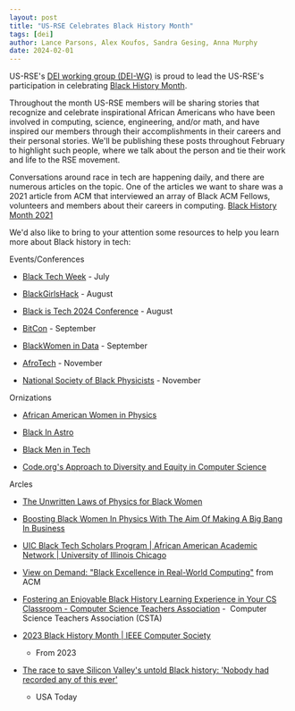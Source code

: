 ```yaml
---
layout: post
title: "US-RSE Celebrates Black History Month"
tags: [dei]
author: Lance Parsons, Alex Koufos, Sandra Gesing, Anna Murphy
date: 2024-02-01
---
```


US-RSE's [DEI working group (DEI-WG)](https://us-rse.org/wg/dei/) is proud to
lead the US-RSE's participation in celebrating [Black History
Month](https://www.blackhistorymonth.gov/).

Throughout the month US-RSE members will be sharing stories that recognize and
celebrate inspirational African Americans who have been involved in computing,
science, engineering, and/or math, and have inspired our members through their
accomplishments in their careers and their personal stories. We'll be
publishing these posts throughout February to highlight such people, where we
talk about the person and tie their work and life to the RSE movement.

Conversations around race in tech are happening daily, and there are numerous
articles on the topic. One of the articles we want to share was a 2021 article
from ACM that interviewed an array of Black ACM Fellows, volunteers and members
about their careers in computing. [Black History Month
2021](https://www.acm.org/diversity-inclusion/bhm-2021)

We'd also like to bring to your attention some resources to help you learn more
about Black history in tech:

Events/Conferences

- [Black Tech Week](https://www.blacktechweek.com/) - July

- [BlackGirlsHack](https://blackgirlshack.org/event-5495307) - August

- [Black is Tech 2024 Conference](https://blackistechconference.com/) - August

- [BitCon](https://bitcon.blacksintechnology.net/) - September

- [BlackWomen in Data](https://www.blackwomenindata.com/) - September

- [AfroTech](https://experience.afrotech.com/) - November

- [National Society of Black Physicists](https://nsbp.org/) - November

Ornizations

- [African American Women in Physics](https://aawip.com/)

- [Black In Astro](https://www.blackinastro.com/)

- [Black Men in Tech](https://www.blkmenintech.com/about-us)

- [Code.org's Approach to Diversity and Equity in Computer Science](https://code.org/diversity)

Arcles

- [The Unwritten Laws of Physics for Black
  Women](https://www.wired.com/story/the-unwritten-laws-of-physics/)

- [Boosting Black Women In Physics With The Aim Of Making A Big Bang In
  Business](https://www.forbes.com/sites/jaredcouncil/2023/01/16/boosting-black-women-in-physics-with-the-aim-of-making-a-big-bang-in-business/)

- [UIC Black Tech Scholars Program | African American Academic Network |
  University of Illinois
  Chicago](https://aaan.uic.edu/student-engagement/uic-black-tech-scholars-program/)

- [View on Demand: "Black Excellence in Real-World
  Computing"](https://www.acm.org/diversity-inclusion/bhm-2023) from ACM

- [Fostering an Enjoyable Black History Learning Experience in Your CS
  Classroom - Computer Science Teachers
  Association](https://csteachers.org/fostering-an-enjoyable-black-history-learning-experience-in-your-cs-classroom/)
  -  Computer Science Teachers Association (CSTA)

- [2023 Black History Month | IEEE Computer
  Society](https://www.computer.org/publications/tech-news/insider-membership-news/2023-black-history-month)
  - From 2023

- [The race to save Silicon Valley's untold Black history: 'Nobody had recorded
  any of this
  ever'](https://www.usatoday.com/story/money/2023/06/07/silicon-valley-tech-black-history-roy-clay/70262081007/)
  - USA Today
